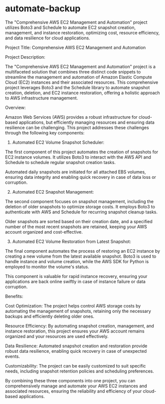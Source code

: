 # automate-backup
The "Comprehensive AWS EC2 Management and Automation" project utilizes Boto3 and Schedule to automate EC2 snapshot creation, management, and instance restoration, optimizing cost, resource efficiency, and data resilience for cloud applications.

Project Title: Comprehensive AWS EC2 Management and Automation

Project Description:

The "Comprehensive AWS EC2 Management and Automation" project is a multifaceted solution that combines three distinct code snippets to streamline the management and automation of Amazon Elastic Compute Cloud (EC2) instances and their associated resources. This comprehensive project leverages Boto3 and the Schedule library to automate snapshot creation, deletion, and EC2 instance restoration, offering a holistic approach to AWS infrastructure management.

Overview:

Amazon Web Services (AWS) provides a robust infrastructure for cloud-based applications, but efficiently managing resources and ensuring data resilience can be challenging. This project addresses these challenges through the following key components:

1. Automated EC2 Volume Snapshot Scheduler:

The first component of this project automates the creation of snapshots for EC2 instance volumes. It utilizes Boto3 to interact with the AWS API and Schedule to schedule regular snapshot creation tasks.

Automated daily snapshots are initiated for all attached EBS volumes, ensuring data integrity and enabling quick recovery in case of data loss or corruption.

2. Automated EC2 Snapshot Management:

The second component focuses on snapshot management, including the deletion of older snapshots to optimize storage costs. It employs Boto3 to authenticate with AWS and Schedule for recurring snapshot cleanup tasks.

Older snapshots are sorted based on their creation date, and a specified number of the most recent snapshots are retained, keeping your AWS account organized and cost-effective.

3. Automated EC2 Volume Restoration from Latest Snapshot:

The final component automates the process of restoring an EC2 instance by creating a new volume from the latest available snapshot. Boto3 is used to handle instance and volume creation, while the AWS SDK for Python is employed to monitor the volume's status.

This component is valuable for rapid instance recovery, ensuring your applications are back online swiftly in case of instance failure or data corruption.

Benefits:

Cost Optimization: The project helps control AWS storage costs by automating the management of snapshots, retaining only the necessary backups and efficiently deleting older ones.

Resource Efficiency: By automating snapshot creation, management, and instance restoration, this project ensures your AWS account remains organized and your resources are used effectively.

Data Resilience: Automated snapshot creation and restoration provide robust data resilience, enabling quick recovery in case of unexpected events.

Customizability: The project can be easily customized to suit specific needs, including snapshot retention policies and scheduling preferences.

By combining these three components into one project, you can comprehensively manage and automate your AWS EC2 instances and associated resources, ensuring the reliability and efficiency of your cloud-based applications.




